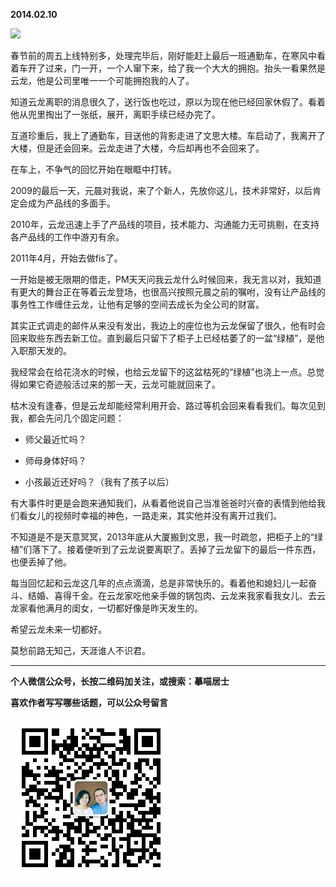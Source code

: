 **2014.02.10**

![](http://upload-images.jianshu.io/upload_images/51001-8cecaedafe242459.png?imageMogr2/auto-orient/strip%7CimageView2/2/w/1240)

春节前的周五上线特别多，处理完毕后，刚好能赶上最后一班通勤车，在寒风中看着车开了过来，门一开，一个人窜下来，给了我一个大大的拥抱。抬头一看果然是云龙，他是公司里唯一一个可能拥抱我的人了。

知道云龙离职的消息很久了，送行饭也吃过，原以为现在他已经回家休假了。看着他从兜里掏出了一张纸，展开，离职手续已经办完了。

互道珍重后，我上了通勤车，目送他的背影走进了文思大楼。车启动了，我离开了大楼，但是还会回来。云龙走进了大楼，今后却再也不会回来了。

在车上，不争气的回忆开始在眼眶中打转。

2009的最后一天，元晨对我说，来了个新人，先放你这儿，技术非常好，以后肯定会成为产品线的多面手。

2010年，云龙迅速上手了产品线的项目，技术能力、沟通能力无可挑剔，在支持各产品线的工作中游刃有余。

2011年4月，开始去做fis了。

一开始是被无限期的借走，PM天天问我云龙什么时候回来，我无言以对，我知道有更大的舞台正在等着云龙登场，也很高兴按照元晨之前的嘱咐，没有让产品线的事务性工作缠住云龙，让他有足够的空间去成长为全公司的财富。

其实正式调走的邮件从来没有发出，我边上的座位也为云龙保留了很久，他有时会回来取些东西去新工位。直到最后只留下了柜子上已经枯萎了的一盆“绿植”，是他入职那天发的。

我经常会在给花浇水的时候，也给云龙留下的这盆枯死的“绿植”也浇上一点。总觉得如果它奇迹般活过来的那一天，云龙可能就回来了。

枯木没有逢春，但是云龙却能经常利用开会、路过等机会回来看看我们。每次见到我，都会先问几个固定问题：

* 师父最近忙吗？

* 师母身体好吗？

* 小孩最近还好吗？（我有了孩子以后）

有大事件时更是会跑来通知我们，从看着他说自己当准爸爸时兴奋的表情到他给我们看女儿的视频时幸福的神色，一路走来，其实他并没有离开过我们。

不知道是不是天意冥冥，2013年底从大厦搬到文思，我一时疏忽，把柜子上的“绿植”们落下了。接着便听到了云龙说要离职了。丢掉了云龙留下的最后一件东西，也便丢掉了他。

每当回忆起和云龙这几年的点点滴滴，总是非常快乐的。看着他和媳妇儿一起奋斗、结婚、喜得千金。在云龙家吃他亲手做的锅包肉、云龙来我家看我女儿、去云龙家看他满月的闺女，一切都好像是昨天发生的。

希望云龙未来一切都好。

莫愁前路无知己，天涯谁人不识君。

***


**个人微信公众号，长按二维码加关注，或搜索：摹喵居士**

**喜欢作者写写哪些话题，可以公众号留言**

![](https://github.com/jiluofu/jiluofu.github.com/raw/master/momiaojushi/static/qrcode.jpg)